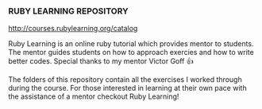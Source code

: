 ### RUBY LEARNING REPOSITORY
http://courses.rubylearning.org/catalog

Ruby Learning is an online ruby tutorial which provides mentor to students.  
The mentor guides students on how to approach exercies and how to write better codes.
Special thanks to my mentor Victor Goff :+1:  

The folders of this repository contain all the exercises I worked through during the course. 
For those interested in learning at their own pace with the assistance of a mentor checkout Ruby Learning!

